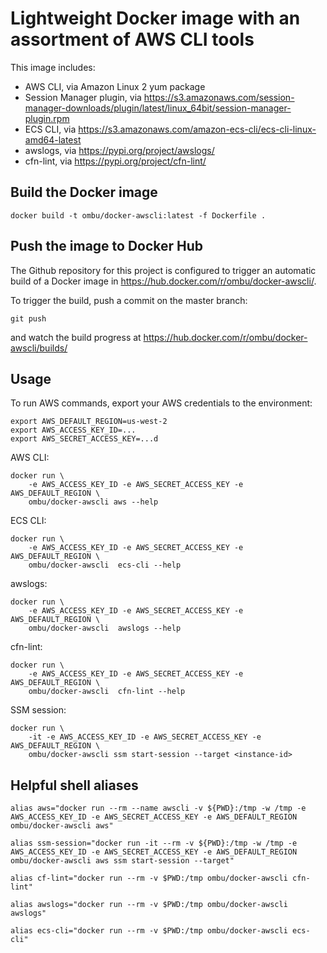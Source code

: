 Lightweight Docker image with an assortment of AWS CLI tools
============================================================

This image includes:

- AWS CLI, via Amazon Linux 2 yum package
- Session Manager plugin, via <https://s3.amazonaws.com/session-manager-downloads/plugin/latest/linux_64bit/session-manager-plugin.rpm>
- ECS CLI, via <https://s3.amazonaws.com/amazon-ecs-cli/ecs-cli-linux-amd64-latest>
- awslogs, via <https://pypi.org/project/awslogs/>
- cfn-lint, via <https://pypi.org/project/cfn-lint/>

Build the Docker image
----------------------

    docker build -t ombu/docker-awscli:latest -f Dockerfile .


Push the image to Docker Hub
-------------------------------

The Github repository for this project is configured to trigger an automatic
build of a Docker image in https://hub.docker.com/r/ombu/docker-awscli/.

To trigger the build, push a commit on the master branch:

    git push

and watch the build progress at https://hub.docker.com/r/ombu/docker-awscli/builds/

Usage
-----

To run AWS commands, export your AWS credentials to the environment:

    export AWS_DEFAULT_REGION=us-west-2
    export AWS_ACCESS_KEY_ID=...
    export AWS_SECRET_ACCESS_KEY=...d

AWS CLI:

    docker run \
        -e AWS_ACCESS_KEY_ID -e AWS_SECRET_ACCESS_KEY -e AWS_DEFAULT_REGION \
        ombu/docker-awscli aws --help

ECS CLI:

    docker run \
        -e AWS_ACCESS_KEY_ID -e AWS_SECRET_ACCESS_KEY -e AWS_DEFAULT_REGION \
        ombu/docker-awscli  ecs-cli --help

awslogs:

    docker run \
        -e AWS_ACCESS_KEY_ID -e AWS_SECRET_ACCESS_KEY -e AWS_DEFAULT_REGION \
        ombu/docker-awscli  awslogs --help

cfn-lint:

    docker run \
        -e AWS_ACCESS_KEY_ID -e AWS_SECRET_ACCESS_KEY -e AWS_DEFAULT_REGION \
        ombu/docker-awscli  cfn-lint --help

SSM session:

    docker run \
        -it -e AWS_ACCESS_KEY_ID -e AWS_SECRET_ACCESS_KEY -e AWS_DEFAULT_REGION \
        ombu/docker-awscli ssm start-session --target <instance-id>

Helpful shell aliases
---------------------

    alias aws="docker run --rm --name awscli -v ${PWD}:/tmp -w /tmp -e AWS_ACCESS_KEY_ID -e AWS_SECRET_ACCESS_KEY -e AWS_DEFAULT_REGION ombu/docker-awscli aws"

    alias ssm-session="docker run -it --rm -v ${PWD}:/tmp -w /tmp -e AWS_ACCESS_KEY_ID -e AWS_SECRET_ACCESS_KEY -e AWS_DEFAULT_REGION ombu/docker-awscli aws ssm start-session --target"

    alias cf-lint="docker run --rm -v $PWD:/tmp ombu/docker-awscli cfn-lint"

    alias awslogs="docker run --rm -v $PWD:/tmp ombu/docker-awscli awslogs"

    alias ecs-cli="docker run --rm -v $PWD:/tmp ombu/docker-awscli ecs-cli"

